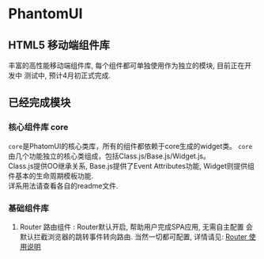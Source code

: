 PhantomUI  
=== 
## HTML5 移动端组件库  
丰富的高性能移动端组件库, 每个组件都可单独使用作为独立的模块, 目前正在开发中 测试中, 预计4月初正式完成.   

## 已经完成模块  
### 核心组件库 core 
`core`是PhatomUI的核心类库，所有的组件都依赖于core生成的widget类。
`core`由几个功能独立的核心类组成，包括Class.js/Base.js/Widget.js。  
Class.js提供OO继承关系, Base.js提供了Event Attributes功能, Widget则提供组件基本的生命周期模板功能.  
详系用法请查看各自的readme文件.  

### 基础组件库  
1.  Router 路由组件 : Router默认开启, 帮助用户完成SPA应用, 无需自主配置 会默认拦截浏览器的跳转事件转向路由. 当然一切都可配置, 
详情请见: [Router 使用说明](https://github.com/T-phantom/PhantomUI/tree/master/src/widgets/router)  
    




